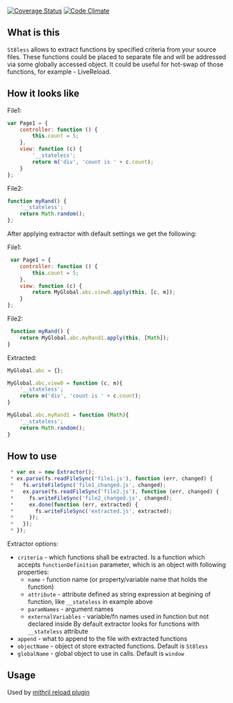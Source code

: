 [![Coverage Status](https://coveralls.io/repos/AlexeyGrishin/st8less/badge.svg?branch=master)](https://coveralls.io/r/AlexeyGrishin/st8less?branch=master)
[![Code Climate](https://codeclimate.com/github/AlexeyGrishin/st8less/badges/gpa.svg)](https://codeclimate.com/github/AlexeyGrishin/st8less)

## What is this

`St8less` allows to extract functions by specified criteria from your source files. These functions could be placed to separate file and will be addressed via some globally accessed object.
It could be useful for hot-swap of those functions, for example - LiveReload.

## How it looks like

File1:
```javascript
var Page1 = {
    controller: function () {
        this.count = 5;
    },
    view: function (c) {
        '__stateless';
        return m('div', 'count is ' + c.count);
    }
};
```

File2:
```javascript
function myRand() {
    '__stateless';
    return Math.random();
};
```

After applying extractor with default settings we get the following:

File1:
```javascript
 var Page1 = {
    controller: function () {
        this.count = 5;
    },
    view: function (c) {
        return MyGlobal.abc.view0.apply(this, [c, m]);
    }
};
```

File2:
```javascript
 function myRand() {
    return MyGlobal.abc.myRand1.apply(this, [Math]);
}
```

Extracted:
```javascript
MyGlobal.abc = {};

MyGlobal.abc.view0 = function (c, m){
    '__stateless';
    return m('div', 'count is ' + c.count);
}

MyGlobal.abc.myRand1 = function (Math){
    '__stateless';
    return Math.random();
}
```

## How to use

```javascript
 * var ex = new Extractor();
 * ex.parse(fs.readFileSync('file1.js'), function (err, changed) {
 *   fs.writeFileSync('file1_changed.js', changed);
 *   ex.parse(fs.readFileSync('file2.js'), function (err, changed) {
 *     fs.writeFileSync('file2_changed.js', changed);
 *     ex.done(function (err, extracted) {
 *       fs.writeFileSync('extracted.js', extracted);
 *     });
 *   });
 * });
```

Extractor options:
 * `criteria` - which functions shall be extracted. Is a function which accepts `functionDefinition` parameter, which is an object with following properties:
   * `name` - function name (or property/variable name that holds the function)
   * `attribute` - attribute defined as string expression at begining of function, like `__stateless` in example above
   * `paramNames` - argument names
   * `externalVariables` - variable/fn names used in function but not declared inside
   By default extractor looks for functions with `__stateless` attribute
 * `append` - what to append to the file with extracted functions
 * `objectName` - object ot store extracted functions. Default is `St8less`
 * `globalName` - global object to use in calls. Default is `window`


## Usage

Used by [mithril reload plugin](https://github.com/AlexeyGrishin/gulp-livereload-mithril)